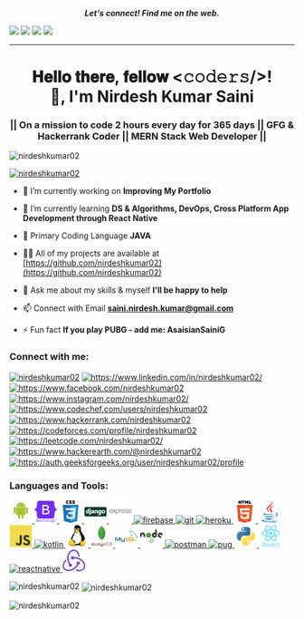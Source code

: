 





<p align="center">
  <b><i>Let's connect! Find me on the web.</i></b>

   [<img height="30" src="https://img.shields.io/badge/linkedin-blue.svg?&style=for-the-badge&logo=linkedin&logoColor=white" />][LinkedIn]
   [<img height="30" src = "https://img.shields.io/badge/Facebook-036be4.svg?&style=for-the-badge&logo=facebook&logoColor=white">][Facebook]
   [<img height="30" src="https://img.shields.io/badge/twitter-%231DA1F2.svg?&style=for-the-badge&logo=twitter&logoColor=white" />][twitter]
   <a href="mailto:saini.nirdesh.kumar@gmail.com" style="text-decoration:none"><img height="30" src = "https://img.shields.io/badge/gmail-c14438?&style=for-the-badge&logo=gmail&logoColor=white"></a>
   <br />
   <hr />


<h1 align="center">𝐇𝐞𝐥𝐥𝐨 𝐭𝐡𝐞𝐫𝐞, 𝐟𝐞𝐥𝐥𝐨𝐰 <𝚌𝚘𝚍𝚎𝚛𝚜/>! <br>👋, I'm Nirdesh Kumar Saini</h1>
<h3 align="center">|| On a mission to code 2 hours every day for 365 days || GFG & Hackerrank Coder || MERN Stack Web Developer ||</h3>

<p align="left"> <img src="https://komarev.com/ghpvc/?username=nirdeshkumar02&label=Profile%20views&color=0e75b6&style=flat" alt="nirdeshkumar02" /> </p>

<p align="left"> <a href="https://twitter.com/nirdeshkumar02" target="blank"><img src="https://img.shields.io/twitter/follow/nirdeshkumar02?logo=twitter&style=for-the-badge" alt="nirdeshkumar02" /></a> </p>

- 🔭 I’m currently working on **Improving My Portfolio**

- 🌱 I’m currently learning **DS & Algorithms, DevOps, Cross Platform App Development through React Native**

- 👯 Primary Coding Language **JAVA**

- 👨‍💻 All of my projects are available at [https://github.com/nirdeshkumar02](https://github.com/nirdeshkumar02)

- 💬 Ask me about my skills & myself **I'll be happy to help**

- 📫 Connect with Email **saini.nirdesh.kumar@gmail.com**

- ⚡ Fun fact **If you play PUBG - add me: AsaisianSainiG**

<h3 align="left">Connect with me:</h3>
<p align="left">
<a href="https://twitter.com/nirdeshkumar02" target="blank"><img align="center" src="https://cdn.jsdelivr.net/npm/simple-icons@3.0.1/icons/twitter.svg" alt="nirdeshkumar02" height="30" width="40" /></a>
<a href="https://linkedin.com/in/https://www.linkedin.com/in/nirdeshkumar02/" target="blank"><img align="center" src="https://cdn.jsdelivr.net/npm/simple-icons@3.0.1/icons/linkedin.svg" alt="https://www.linkedin.com/in/nirdeshkumar02/" height="30" width="40" /></a>
<a href="https://fb.com/https://www.facebook.com/nirdeshkumar02" target="blank"><img align="center" src="https://cdn.jsdelivr.net/npm/simple-icons@3.0.1/icons/facebook.svg" alt="https://www.facebook.com/nirdeshkumar02" height="30" width="40" /></a>
<a href="https://instagram.com/https://www.instagram.com/nirdeshkumar02/" target="blank"><img align="center" src="https://cdn.jsdelivr.net/npm/simple-icons@3.0.1/icons/instagram.svg" alt="https://www.instagram.com/nirdeshkumar02/" height="30" width="40" /></a>
<a href="https://www.codechef.com/users/https://www.codechef.com/users/nirdeshkumar02" target="blank"><img align="center" src="https://cdn.jsdelivr.net/npm/simple-icons@3.1.0/icons/codechef.svg" alt="https://www.codechef.com/users/nirdeshkumar02" height="30" width="40" /></a>
<a href="https://www.hackerrank.com/https://www.hackerrank.com/nirdeshkumar02" target="blank"><img align="center" src="https://cdn.jsdelivr.net/npm/simple-icons@3.0.1/icons/hackerrank.svg" alt="https://www.hackerrank.com/nirdeshkumar02" height="30" width="40" /></a>
<a href="https://codeforces.com/profile/https://codeforces.com/profile/nirdeshkumar02" target="blank"><img align="center" src="https://cdn.jsdelivr.net/npm/simple-icons@3.0.1/icons/codeforces.svg" alt="https://codeforces.com/profile/nirdeshkumar02" height="30" width="40" /></a>
<a href="https://www.leetcode.com/https://leetcode.com/nirdeshkumar02/" target="blank"><img align="center" src="https://cdn.jsdelivr.net/npm/simple-icons@3.0.1/icons/leetcode.svg" alt="https://leetcode.com/nirdeshkumar02/" height="30" width="40" /></a>
<a href="https://www.hackerearth.com/https://www.hackerearth.com/@nirdeshkumar02" target="blank"><img align="center" src="https://cdn.jsdelivr.net/npm/simple-icons@3.0.1/icons/hackerearth.svg" alt="https://www.hackerearth.com/@nirdeshkumar02" height="30" width="40" /></a>
<a href="https://auth.geeksforgeeks.org/user/https://auth.geeksforgeeks.org/user/nirdeshkumar02/profile" target="blank"><img align="center" src="https://cdn.jsdelivr.net/npm/simple-icons@3.0.1/icons/geeksforgeeks.svg" alt="https://auth.geeksforgeeks.org/user/nirdeshkumar02/profile" height="30" width="40" /></a>
</p>

<h3 align="left">Languages and Tools:</h3>
<p align="left"> <a href="https://developer.android.com" target="_blank"> <img src="https://raw.githubusercontent.com/devicons/devicon/master/icons/android/android-original-wordmark.svg" alt="android" width="40" height="40"/> </a> <a href="https://getbootstrap.com" target="_blank"> <img src="https://raw.githubusercontent.com/devicons/devicon/master/icons/bootstrap/bootstrap-plain-wordmark.svg" alt="bootstrap" width="40" height="40"/> </a> <a href="https://www.w3schools.com/css/" target="_blank"> <img src="https://raw.githubusercontent.com/devicons/devicon/master/icons/css3/css3-original-wordmark.svg" alt="css3" width="40" height="40"/> </a> <a href="https://www.djangoproject.com/" target="_blank"> <img src="https://raw.githubusercontent.com/devicons/devicon/master/icons/django/django-original.svg" alt="django" width="40" height="40"/> </a> <a href="https://expressjs.com" target="_blank"> <img src="https://raw.githubusercontent.com/devicons/devicon/master/icons/express/express-original-wordmark.svg" alt="express" width="40" height="40"/> </a> <a href="https://firebase.google.com/" target="_blank"> <img src="https://www.vectorlogo.zone/logos/firebase/firebase-icon.svg" alt="firebase" width="40" height="40"/> </a> <a href="https://git-scm.com/" target="_blank"> <img src="https://www.vectorlogo.zone/logos/git-scm/git-scm-icon.svg" alt="git" width="40" height="40"/> </a> <a href="https://heroku.com" target="_blank"> <img src="https://www.vectorlogo.zone/logos/heroku/heroku-icon.svg" alt="heroku" width="40" height="40"/> </a> <a href="https://www.w3.org/html/" target="_blank"> <img src="https://raw.githubusercontent.com/devicons/devicon/master/icons/html5/html5-original-wordmark.svg" alt="html5" width="40" height="40"/> </a> <a href="https://www.java.com" target="_blank"> <img src="https://raw.githubusercontent.com/devicons/devicon/master/icons/java/java-original.svg" alt="java" width="40" height="40"/> </a> <a href="https://developer.mozilla.org/en-US/docs/Web/JavaScript" target="_blank"> <img src="https://raw.githubusercontent.com/devicons/devicon/master/icons/javascript/javascript-original.svg" alt="javascript" width="40" height="40"/> </a> <a href="https://kotlinlang.org" target="_blank"> <img src="https://www.vectorlogo.zone/logos/kotlinlang/kotlinlang-icon.svg" alt="kotlin" width="40" height="40"/> </a> <a href="https://www.linux.org/" target="_blank"> <img src="https://raw.githubusercontent.com/devicons/devicon/master/icons/linux/linux-original.svg" alt="linux" width="40" height="40"/> </a> <a href="https://www.mongodb.com/" target="_blank"> <img src="https://raw.githubusercontent.com/devicons/devicon/master/icons/mongodb/mongodb-original-wordmark.svg" alt="mongodb" width="40" height="40"/> </a> <a href="https://www.mysql.com/" target="_blank"> <img src="https://raw.githubusercontent.com/devicons/devicon/master/icons/mysql/mysql-original-wordmark.svg" alt="mysql" width="40" height="40"/> </a> <a href="https://nodejs.org" target="_blank"> <img src="https://raw.githubusercontent.com/devicons/devicon/master/icons/nodejs/nodejs-original-wordmark.svg" alt="nodejs" width="40" height="40"/> </a> <a href="https://postman.com" target="_blank"> <img src="https://www.vectorlogo.zone/logos/getpostman/getpostman-icon.svg" alt="postman" width="40" height="40"/> </a> <a href="https://pugjs.org" target="_blank"> <img src="https://cdn.worldvectorlogo.com/logos/pug.svg" alt="pug" width="40" height="40"/> </a> <a href="https://www.python.org" target="_blank"> <img src="https://raw.githubusercontent.com/devicons/devicon/master/icons/python/python-original.svg" alt="python" width="40" height="40"/> </a> <a href="https://reactjs.org/" target="_blank"> <img src="https://raw.githubusercontent.com/devicons/devicon/master/icons/react/react-original-wordmark.svg" alt="react" width="40" height="40"/> </a> <a href="https://reactnative.dev/" target="_blank"> <img src="https://reactnative.dev/img/header_logo.svg" alt="reactnative" width="40" height="40"/> </a> <a href="https://redux.js.org" target="_blank"> <img src="https://raw.githubusercontent.com/devicons/devicon/master/icons/redux/redux-original.svg" alt="redux" width="40" height="40"/> </a> </p>

<p><img align="left" src="https://github-readme-stats.vercel.app/api/top-langs?username=nirdeshkumar02&show_icons=true&locale=en&layout=compact" alt="nirdeshkumar02" /></p>

<p>&nbsp;<img align="center" src="https://github-readme-stats.vercel.app/api?username=nirdeshkumar02&show_icons=true&locale=en" alt="nirdeshkumar02" /></p>

<p><img align="center" src="https://github-readme-streak-stats.herokuapp.com/?user=nirdeshkumar02&" alt="nirdeshkumar02" /></p>








[linkedin]: https://www.linkedin.com/in/nirdeshkumar02/
[Facebook]: https://www.facebook.com/nirdeshkumar02
[twitter]: https://twitter.com/nirdeshkumar02
[gmail]: https://gmail.com



